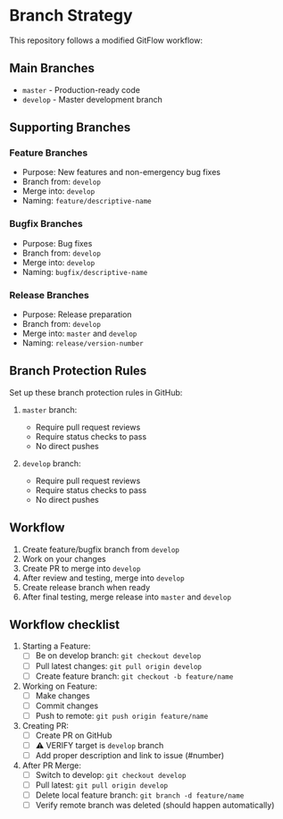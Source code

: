 # Branch Strategy

This repository follows a modified GitFlow workflow:

## Main Branches

- `master` - Production-ready code
- `develop` - Master development branch

## Supporting Branches

### Feature Branches
- Purpose: New features and non-emergency bug fixes
- Branch from: `develop`
- Merge into: `develop`
- Naming: `feature/descriptive-name`

### Bugfix Branches
- Purpose: Bug fixes
- Branch from: `develop`
- Merge into: `develop`
- Naming: `bugfix/descriptive-name`

### Release Branches
- Purpose: Release preparation
- Branch from: `develop`
- Merge into: `master` and `develop`
- Naming: `release/version-number`

## Branch Protection Rules

Set up these branch protection rules in GitHub:

1. `master` branch:
   - Require pull request reviews
   - Require status checks to pass
   - No direct pushes

2. `develop` branch:
   - Require pull request reviews
   - Require status checks to pass
   - No direct pushes

## Workflow

1. Create feature/bugfix branch from `develop`
2. Work on your changes
3. Create PR to merge into `develop`
4. After review and testing, merge into `develop`
5. Create release branch when ready
6. After final testing, merge release into `master` and `develop` 

## Workflow checklist

1. Starting a Feature:
   - [ ] Be on develop branch: `git checkout develop`
   - [ ] Pull latest changes: `git pull origin develop`
   - [ ] Create feature branch: `git checkout -b feature/name`

2. Working on Feature:
   - [ ] Make changes
   - [ ] Commit changes
   - [ ] Push to remote: `git push origin feature/name`

3. Creating PR:
   - [ ] Create PR on GitHub
   - [ ] ⚠️ VERIFY target is `develop` branch
   - [ ] Add proper description and link to issue (#number)

4. After PR Merge:
   - [ ] Switch to develop: `git checkout develop`
   - [ ] Pull latest: `git pull origin develop`
   - [ ] Delete local feature branch: `git branch -d feature/name`
   - [ ] Verify remote branch was deleted (should happen automatically)